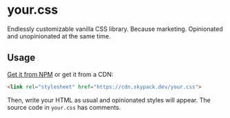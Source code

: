 # your.css
Endlessly customizable vanilla CSS library. Because marketing. Opinionated and unopinionated at the same time.
## Usage
[Get it from NPM](https://npm.im/your.css) or get it from a CDN:
```html
<link rel="stylesheet" href="https://cdn.skypack.dev/your.css">
```
Then, write your HTML as usual and opinionated styles will appear. The source code in `your.css` has comments.
